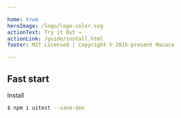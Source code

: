 ```yaml
---

home: true
heroImage: /logo/logo-color.svg
actionText: Try it Out →
actionLink: /guide/install.html
footer: MIT Licensed | Copyright © 2015-present Macaca

---
```


## Fast start

Install

```bash
$ npm i uitest --save-dev
```

